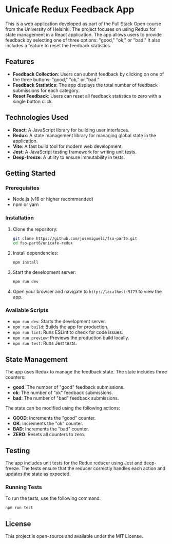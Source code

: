 # Unicafe Redux Feedback App

This is a web application developed as part of the Full Stack Open course from the University of Helsinki. The project focuses on using Redux for state management in a React application. The app allows users to provide feedback by selecting one of three options: "good," "ok," or "bad." It also includes a feature to reset the feedback statistics.

## Features

- **Feedback Collection**: Users can submit feedback by clicking on one of the three buttons: "good," "ok," or "bad."
- **Feedback Statistics**: The app displays the total number of feedback submissions for each category.
- **Reset Feedback**: Users can reset all feedback statistics to zero with a single button click.

## Technologies Used

- **React**: A JavaScript library for building user interfaces.
- **Redux**: A state management library for managing global state in the application.
- **Vite**: A fast build tool for modern web development.
- **Jest**: A JavaScript testing framework for writing unit tests.
- **Deep-freeze**: A utility to ensure immutability in tests.

## Getting Started

### Prerequisites

- Node.js (v16 or higher recommended)
- npm or yarn

### Installation

1. Clone the repository:

   ```bash
   git clone https://github.com/josemigueli/fso-part6.git
   cd fso-part6/unicafe-redux
   ```

2. Install dependencies:

   ```bash
   npm install
   ```

3. Start the development server:

   ```bash
   npm run dev
   ```

4. Open your browser and navigate to `http://localhost:5173` to view the app.

### Available Scripts

- `npm run dev`: Starts the development server.
- `npm run build`: Builds the app for production.
- `npm run lint`: Runs ESLint to check for code issues.
- `npm run preview`: Previews the production build locally.
- `npm run test`: Runs Jest tests.

## State Management

The app uses Redux to manage the feedback state. The state includes three counters:

- **good**: The number of "good" feedback submissions.
- **ok**: The number of "ok" feedback submissions.
- **bad**: The number of "bad" feedback submissions.

The state can be modified using the following actions:

- **GOOD**: Increments the "good" counter.
- **OK**: Increments the "ok" counter.
- **BAD**: Increments the "bad" counter.
- **ZERO**: Resets all counters to zero.

## Testing

The app includes unit tests for the Redux reducer using Jest and deep-freeze. The tests ensure that the reducer correctly handles each action and updates the state as expected.

### Running Tests

To run the tests, use the following command:

```bash
npm run test
```

## License

This project is open-source and available under the MIT License.
